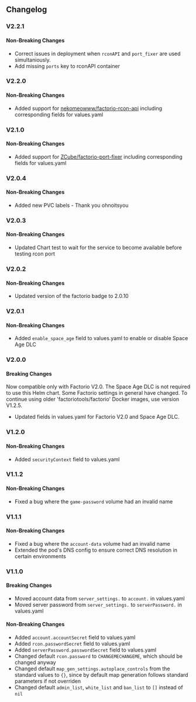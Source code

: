 ## Changelog

### V2.2.1

#### Non-Breaking Changes

- Correct issues in deployment when `rconAPI` and `port_fixer` are used simultaniously.
- Add missing `ports` key to rconAPI container

### V2.2.0

#### Non-Breaking Changes

- Added support for [nekomeowww/factorio-rcon-api](https://github.com/nekomeowww/factorio-rcon-api) including corresponding fields for values.yaml

### V2.1.0

#### Non-Breaking Changes

- Added support for [ZCube/factorio-port-fixer](https://github.com/ZCube/factorio-port-fixer) including corresponding fields for values.yaml

### V2.0.4

#### Non-Breaking Changes

- Added new PVC labels - Thank you ohnoitsyou 

### V2.0.3

#### Non-Breaking Changes

- Updated Chart test to wait for the service to become available before testing rcon port

### V2.0.2

#### Non-Breaking Changes

- Updated version of the factorio badge to 2.0.10

### V2.0.1

#### Non-Breaking Changes

- Added `enable_space_age` field to values.yaml to enable or disable Space Age DLC

### V2.0.0

#### Breaking Changes

Now compatible only with Factorio V2.0.
The Space Age DLC is not required to use this Helm chart.
Some Factorio settings in general have changed.
To continue using older 'factoriotools/factorio' Docker images, use version V1.2.5.

- Updated fields in values.yaml for Factorio V2.0 and Space Age DLC.

### V1.2.0

#### Non-Breaking Changes

- Added `securityContext` field to values.yaml

### V1.1.2

#### Non-Breaking Changes

- Fixed a bug where the `game-password` volume had an invalid name

### V1.1.1

#### Non-Breaking Changes

- Fixed a bug where the `account-data` volume had an invalid name
- Extended the pod's DNS config to ensure correct DNS resolution in certain
  environments

### V1.1.0

#### Breaking Changes

- Moved account data from `server_settings.` to `account.` in values.yaml
- Moved server password from `server_settings.` to `serverPassword.` in values.yaml

#### Non-Breaking Changes

- Added `account.accountSecret` field to values.yaml
- Added `rcon.passwordSecret` field to values.yaml
- Added `serverPassword.passwordSecret` field to values.yaml
- Changed default `rcon.password` to `CHANGEMECHANGEME`, which should be changed anyway
- Changed default `map_gen_settings.autoplace_controls` from the standard values to `{}`, since by default map
  generation follows standard parameters if not overriden
- Changed default `admin_list`, `white_list` and `ban_list` to `[]` instead of `nil`
